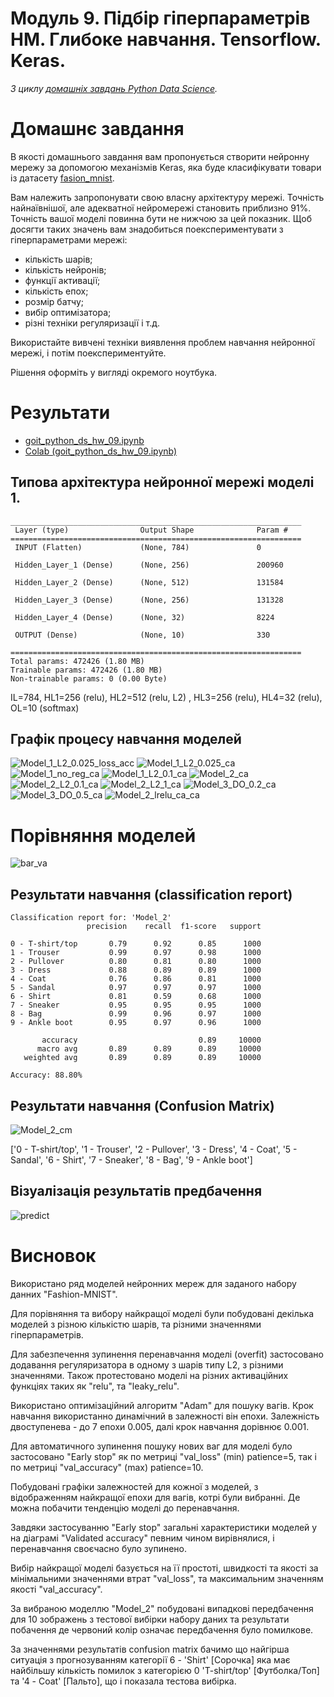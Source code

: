 # Модуль 9.  Підбір гіперпараметрів НМ. Глибоке навчання. Tensorflow. Keras.

*З циклу [домашніх завдань Python Data Science](https://github.com/lexxai/goit_python_data_sciense_homework).*

# Домашнє завдання

В якості домашнього завдання вам пропонується створити нейронну мережу за допомогою механізмів Keras, яка буде класифікувати товари із датасету [fasion_mnist](https://www.tensorflow.org/datasets/catalog/fashion_mnist).

Вам належить запропонувати свою власну архітектуру мережі. Точність найнаївнішої, але адекватної нейромережі становить приблизно 91%. Точність вашої моделі повинна бути не нижчою за цей показник. Щоб досягти таких значень вам знадобиться поекспериментувати з гіперпараметрами мережі:

- кількість шарів;
- кількість нейронів;
- функції активації;
- кількість епох;
- розмір батчу;
- вибір оптимізатора;
- різні техніки регуляризації і т.д.

Використайте вивчені техніки виявлення проблем навчання нейронної мережі, і потім поекспериментуйте.

Рішення оформіть у вигляді окремого ноутбука.


# Результати

- [goit_python_ds_hw_09.ipynb](goit_python_ds_hw_09.ipynb)
- [Colab (goit_python_ds_hw_09.ipynb)](https://colab.research.google.com/drive/13IS9pP4JoGg4gH3kYhC9Qr0k8Lf2JpjB?usp=sharing)

## Типова архітектура нейронної мережі моделі 1.

```
_________________________________________________________________
 Layer (type)                Output Shape              Param #   
=================================================================
 INPUT (Flatten)             (None, 784)               0         
                                                                 
 Hidden_Layer_1 (Dense)      (None, 256)               200960    
                                                                 
 Hidden_Layer_2 (Dense)      (None, 512)               131584    
                                                                 
 Hidden_Layer_3 (Dense)      (None, 256)               131328    
                                                                 
 Hidden_Layer_4 (Dense)      (None, 32)                8224      
                                                                 
 OUTPUT (Dense)              (None, 10)                330       
                                                                 
=================================================================
Total params: 472426 (1.80 MB)
Trainable params: 472426 (1.80 MB)
Non-trainable params: 0 (0.00 Byte)
```

IL=784, HL1=256 (relu), HL2=512 (relu, L2) , HL3=256 (relu), HL4=32 (relu), OL=10 (softmax)

## Графік процесу навчання моделей

![Model_1_L2_0.025_loss_acc](Model_1_L2_0.025_loss_acc.png)
![Model_1_L2_0.025_ca](Model_1_L2_0.025_ca.png)
![Model_1_no_reg_ca](Model_1_no_reg_ca.png)
![Model_1_L2_0.1_ca](Model_1_L2_0.1_ca.png)
![Model_2_ca](Model_2_ca.png)
![Model_2_L2_0.1_ca](Model_2_L2_0.1_ca.png)
![Model_2_L2_1_ca](Model_2_L2_1_ca.png)
![Model_3_DO_0.2_ca](Model_3_DO_0.2_ca.png)
![Model_3_DO_0.5_ca](Model_3_DO_0.5_ca.png)
![Model_2_lrelu_ca_ca](Model_2_lrelu_ca.png)

# Порівняння моделей

![bar_va](bar_va.png)


## Результати навчання (classification report)
```
Classification report for: 'Model_2'
                 precision    recall  f1-score   support

0 - T-shirt/top       0.79      0.92      0.85      1000
1 - Trouser           0.99      0.97      0.98      1000
2 - Pullover          0.80      0.81      0.80      1000
3 - Dress             0.88      0.89      0.89      1000
4 - Coat              0.76      0.86      0.81      1000
5 - Sandal            0.97      0.97      0.97      1000
6 - Shirt             0.81      0.59      0.68      1000
7 - Sneaker           0.95      0.95      0.95      1000
8 - Bag               0.99      0.96      0.97      1000
9 - Ankle boot        0.95      0.97      0.96      1000

       accuracy                           0.89     10000
      macro avg       0.89      0.89      0.89     10000
   weighted avg       0.89      0.89      0.89     10000

Accuracy: 88.80%
```

## Результати навчання (Confusion Matrix)

![Model_2_cm](Model_2_cm.png)

['0 - T-shirt/top', '1 - Trouser', '2 - Pullover', '3 - Dress', '4 - Coat', '5 - Sandal', '6 - Shirt', '7 - Sneaker', '8 - Bag', '9 - Ankle boot']

## Візуалізація результатів предбачення

![predict](predict.png)

# Висновок

Використано ряд моделей нейронних мереж для заданого набору данних "Fashion-MNIST".

Для порівняння та вибору найкращої моделі були побудовані декілька моделей з різною кількістю шарів, та різними значеннями гіперпараметрів.

Для забезпечення зупинення перенавчання моделі (overfit) застосовано додавання регуляризатора в одному з шарів типу L2, з різними значеннями. Також протестовано моделі на різних активаційних функціях таких як "relu", та "leaky_relu". 

Використано оптимізаційний алгоритм "Adam" для пошуку вагів. Крок навчання використанно динамічний в залежності він епохи. Залежність двоступенева - до 7 епохи 0.005, далі крок навчання дорівнює 0.001.

Для автоматичного зупинення пошуку нових ваг для моделі було застосовано "Early stop" як по метриці "val_loss" (min) patience=5, так і по метриці "val_accuracy" (max) patience=10.

Побудовані графіки залежностей для кожної з моделей, з відображенням найкращої епохи для вагів, котрі були вибранні. Де можна побачити тенденцію моделі до перенавчання.

Завдяки застосуванню "Early stop" загальні характеристики моделей у на діаграмі "Validated accuracy" певним чином вирівнялися, і перенавчання своєчасно було зупинено.

Вибір найкращої моделі базується на її простоті, швидкості та якості за мінімальними значеннями втрат "val_loss", та максимальним значенням якості "val_accuracy".

За вибраною моделлю "Model_2" побудовані випадкові передбачення для 10 зображень з тестової вибірки набору даних та результати побачення де червоний колір означає передбачення було помилкове.

За значеннями результатів confusion matrix бачимо що найгірша ситуація з прогнозуванням категорії 6 - 'Shirt' [Сорочка] яка має найбільшу кількість помилок з категорією 0 'T-shirt/top' [Футболка/Топ] та '4 - Coat' [Пальто], що і показала тестова вибірка.




